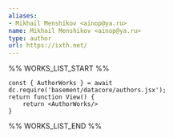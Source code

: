 ```yaml
---
aliases:
- Mikhail Menshikov <ainop@ya.ru>
name: Mikhail Menshikov <ainop@ya.ru>
type: author
url: https://ixth.net/
---
```



%% WORKS_LIST_START %%

```datacorejsx
const { AuthorWorks } = await dc.require('basement/datacore/authors.jsx');
return function View() {
    return <AuthorWorks/>
}
```
%% WORKS_LIST_END %%
